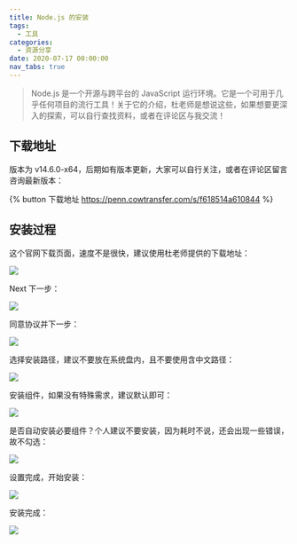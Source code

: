 ```yaml
---
title: Node.js 的安装
tags:
  - 工具
categories:
  - 资源分享
date: 2020-07-17 00:00:00
nav_tabs: true
---
```


> Node.js 是一个开源与跨平台的 JavaScript 运行环境。它是一个可用于几乎任何项目的流行工具！关于它的介绍，杜老师是想说这些，如果想要更深入的探索，可以自行查找资料，或者在评论区与我交流！

<!-- more -->

## 下载地址

版本为 v14.6.0-x64，后期如有版本更新，大家可以自行关注，或者在评论区留言咨询最新版本：

{% button 下载地址 https://penn.cowtransfer.com/s/f618514a610844 %}

## 安装过程

这个官网下载页面，速度不是很快，建议使用杜老师提供的下载地址：

![](https://cdn.dusays.com/2020/07/242-1.jpg)

Next 下一步：

![](https://cdn.dusays.com/2020/07/242-2.jpg)

同意协议并下一步：

![](https://cdn.dusays.com/2020/07/242-3.jpg)

选择安装路径，建议不要放在系统盘内，且不要使用含中文路径：

![](https://cdn.dusays.com/2020/07/242-4.jpg)

安装组件，如果没有特殊需求，建议默认即可：

![](https://cdn.dusays.com/2020/07/242-5.jpg)

是否自动安装必要组件？个人建议不要安装，因为耗时不说，还会出现一些错误，故不勾选：

![](https://cdn.dusays.com/2020/07/242-6.jpg)

设置完成，开始安装：

![](https://cdn.dusays.com/2020/07/242-7.jpg)

安装完成：

![](https://cdn.dusays.com/2020/07/242-8.jpg)